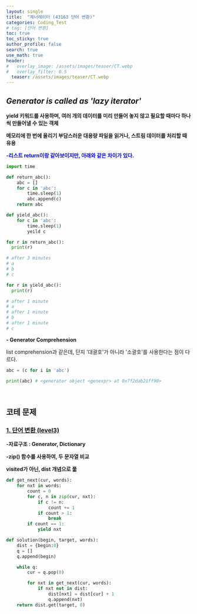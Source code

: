 ```yaml
---
layout: single  
title:  "제너레이터 (43163 단어 변환)"
categories: Coding_Test
# tag: [단어 변환]
toc: true
toc_sticky: true
author_profile: false
search: true
use_math: true
header:
#   overlay_image: /assets/images/teaser/CT.webp
#   overlay_filter: 0.5
  teaser: /assets/images/teaser/CT.webp
---
```

## ***Generator is called as 'lazy iterator'***

**yield 키워드를 사용하며, 여러 개의 데이터를 미리 만들어 놓지 않고 필요할 때마다 하나씩 만들어낼 수 있는 객체**

**메모리에 한 번에 올리기 부담스러운 대용량 파일을 읽거나, 스트림 데이터를 처리할 때 유용**

<span style="color:blue">**-리스트 return이랑 같아보이지만, 아래와 같은 차이가 있다.**</span>

```python
import time 

def return_abc():
    abc = []
    for c in 'abc':
        time.sleep(1)
        abc.append(c)
    return abc

def yield_abc():
    for c in 'abc':
        time.sleep(1)
        yeild c
```

```python
for r in return_abc():
  print(r) 

# after 3 minutes
# a
# b
# c

for r in yield_abc():
  print(r)

# after 1 minute
# a
# after 1 minute
# b
# after 1 minute
# c
```

**- Generator Comprehension**

list comprehension과 같은데, 단지 '대괄호'가 아니라 '소괄호'를 사용한다는 점이 다르다.

```python
abc = (c for i in 'abc')

print(abc) # <generator object <genexpr> at 0x7f2dab21ff90>
```
<br/>


## 코테 문제

### [1. 단어 변환 (level3)](https://school.programmers.co.kr/learn/courses/30/lessons/43163)

**-자료구조 : Generator, Dictionary**

**-zip() 함수를 사용하여, 두 문자열 비교**

**visited가 아닌, dist 개념으로 풂**

```python
def get_next(cur, words):
    for nxt in words:
        count = 0
        for c, n in zip(cur, nxt):
            if c != n:
                count += 1
            if count > 1:
                break
        if count == 1:
            yield nxt

def solution(begin, target, words):
    dist = {begin:0}
    q = []
    q.append(begin)

    while q:
        cur = q.pop(0)

        for nxt in get_next(cur, words):
            if nxt not in dist:
                dist[nxt] = dist[cur] + 1
                q.append(nxt)
    return dist.get(target, 0)
```
<br/>